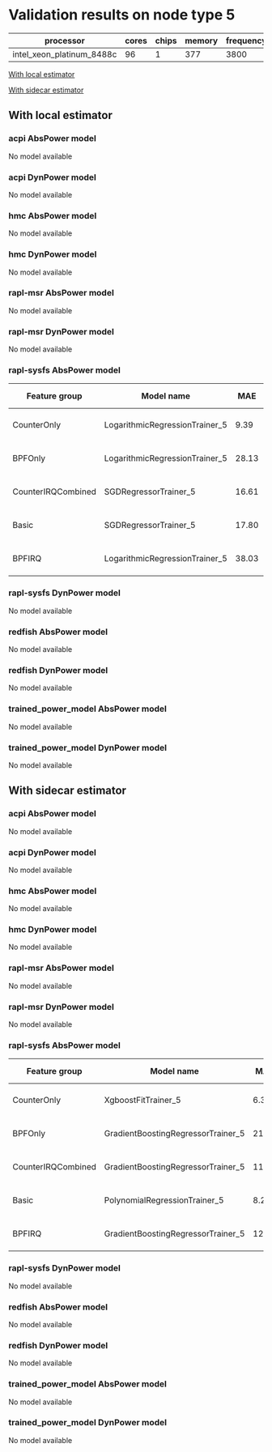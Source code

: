 # Validation results on node type 5

| processor | cores | chips | memory | frequency |
| --- | --- | --- | --- | --- |
| intel_xeon_platinum_8488c | 96 | 1 | 377 | 3800 |

[With local estimator](#with-local-estimator)

[With sidecar estimator](#with-sidecar-estimator)

## With local estimator

### acpi AbsPower model

No model available

### acpi DynPower model

No model available

### hmc AbsPower model

No model available

### hmc DynPower model

No model available

### rapl-msr AbsPower model

No model available

### rapl-msr DynPower model

No model available

### rapl-sysfs AbsPower model

| Feature group | Model name | MAE | MAPE (%) | URL |
| --- | --- | --- | --- | --- |
| CounterOnly | LogarithmicRegressionTrainer_5 | 9.39 | 0.3 | https://raw.githubusercontent.com/sustainable-computing-io/kepler-model-db/main/models/v0.7/ec2-0.7.11/rapl-sysfs/AbsPower/CounterOnly/LogarithmicRegressionTrainer_5.json |
| BPFOnly | LogarithmicRegressionTrainer_5 | 28.13 | 0.4 | https://raw.githubusercontent.com/sustainable-computing-io/kepler-model-db/main/models/v0.7/ec2-0.7.11/rapl-sysfs/AbsPower/BPFOnly/LogarithmicRegressionTrainer_5.json |
| CounterIRQCombined | SGDRegressorTrainer_5 | 16.61 | 1.2 | https://raw.githubusercontent.com/sustainable-computing-io/kepler-model-db/main/models/v0.7/ec2-0.7.11/rapl-sysfs/AbsPower/CounterIRQCombined/SGDRegressorTrainer_5.json |
| Basic | SGDRegressorTrainer_5 | 17.80 | 1.5 | https://raw.githubusercontent.com/sustainable-computing-io/kepler-model-db/main/models/v0.7/ec2-0.7.11/rapl-sysfs/AbsPower/Basic/SGDRegressorTrainer_5.json |
| BPFIRQ | LogarithmicRegressionTrainer_5 | 38.03 | 0.3 | https://raw.githubusercontent.com/sustainable-computing-io/kepler-model-db/main/models/v0.7/ec2-0.7.11/rapl-sysfs/AbsPower/BPFIRQ/LogarithmicRegressionTrainer_5.json |
### rapl-sysfs DynPower model

No model available

### redfish AbsPower model

No model available

### redfish DynPower model

No model available

### trained_power_model AbsPower model

No model available

### trained_power_model DynPower model

No model available

## With sidecar estimator

### acpi AbsPower model

No model available

### acpi DynPower model

No model available

### hmc AbsPower model

No model available

### hmc DynPower model

No model available

### rapl-msr AbsPower model

No model available

### rapl-msr DynPower model

No model available

### rapl-sysfs AbsPower model

| Feature group | Model name | MAE | MAPE (%) | URL |
| --- | --- | --- | --- | --- |
| CounterOnly | XgboostFitTrainer_5 | 6.34 | 0.3 | https://raw.githubusercontent.com/sustainable-computing-io/kepler-model-db/main/models/v0.7/ec2-0.7.11/rapl-sysfs/AbsPower/CounterOnly/XgboostFitTrainer_5.zip |
| BPFOnly | GradientBoostingRegressorTrainer_5 | 21.42 | 0.2 | https://raw.githubusercontent.com/sustainable-computing-io/kepler-model-db/main/models/v0.7/ec2-0.7.11/rapl-sysfs/AbsPower/BPFOnly/GradientBoostingRegressorTrainer_5.zip |
| CounterIRQCombined | GradientBoostingRegressorTrainer_5 | 11.17 | 0.2 | https://raw.githubusercontent.com/sustainable-computing-io/kepler-model-db/main/models/v0.7/ec2-0.7.11/rapl-sysfs/AbsPower/CounterIRQCombined/GradientBoostingRegressorTrainer_5.zip |
| Basic | PolynomialRegressionTrainer_5 | 8.28 | 0.4 | https://raw.githubusercontent.com/sustainable-computing-io/kepler-model-db/main/models/v0.7/ec2-0.7.11/rapl-sysfs/AbsPower/Basic/PolynomialRegressionTrainer_5.zip |
| BPFIRQ | GradientBoostingRegressorTrainer_5 | 12.94 | 0.4 | https://raw.githubusercontent.com/sustainable-computing-io/kepler-model-db/main/models/v0.7/ec2-0.7.11/rapl-sysfs/AbsPower/BPFIRQ/GradientBoostingRegressorTrainer_5.zip |
### rapl-sysfs DynPower model

No model available

### redfish AbsPower model

No model available

### redfish DynPower model

No model available

### trained_power_model AbsPower model

No model available

### trained_power_model DynPower model

No model available

